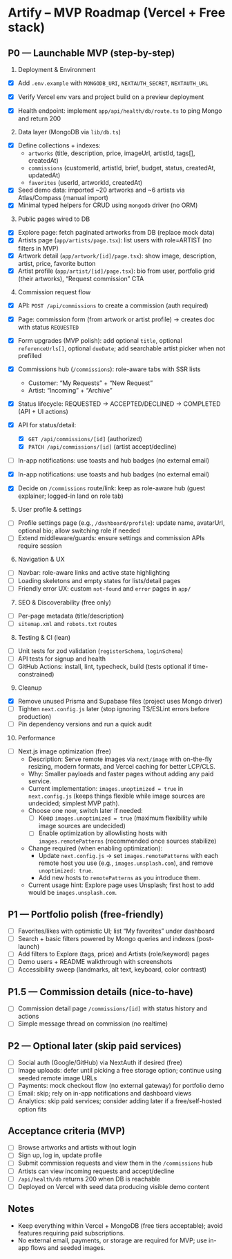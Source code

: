 # Artify – MVP Roadmap (Vercel + Free stack)

## P0 — Launchable MVP (step-by-step)

1) Deployment & Environment
- [x] Add `.env.example` with `MONGODB_URI`, `NEXTAUTH_SECRET`, `NEXTAUTH_URL`
- [x] Verify Vercel env vars and project build on a preview deployment
- [x] Health endpoint: implement `app/api/health/db/route.ts` to ping Mongo and return 200


2) Data layer (MongoDB via `lib/db.ts`)
- [x] Define collections + indexes:
  - `artworks` (title, description, price, imageUrl, artistId, tags[], createdAt)
  - `commissions` (customerId, artistId, brief, budget, status, createdAt, updatedAt)
  - `favorites` (userId, artworkId, createdAt)
- [x] Seed demo data: imported ~20 artworks and ~6 artists via Atlas/Compass (manual import)
- [x] Minimal typed helpers for CRUD using `mongodb` driver (no ORM)

3) Public pages wired to DB
- [x] Explore page: fetch paginated artworks from DB (replace mock data)
- [x] Artists page (`app/artists/page.tsx`): list users with role=ARTIST (no filters in MVP)
- [x] Artwork detail (`app/artwork/[id]/page.tsx`): show image, description, artist, price, favorite button
- [x] Artist profile (`app/artist/[id]/page.tsx`): bio from user, portfolio grid (their artworks), “Request commission” CTA

4) Commission request flow
 - [x] API: `POST /api/commissions` to create a commission (auth required)
 - [x] Page: commission form (from artwork or artist profile) → creates doc with status `REQUESTED`
 - [x] Form upgrades (MVP polish): add optional `title`, optional `referenceUrls[]`, optional `dueDate`; add searchable artist picker when not prefilled
 - [x] Commissions hub (`/commissions`): role-aware tabs with SSR lists
   - Customer: “My Requests” + “New Request”
   - Artist: “Incoming” + “Archive”
 - [x] Status lifecycle: REQUESTED → ACCEPTED/DECLINED → COMPLETED (API + UI actions)
 - [x] API for status/detail:
   - [x] `GET /api/commissions/[id]` (authorized)
   - [x] `PATCH /api/commissions/[id]` (artist accept/decline)
 - [ ] In-app notifications: use toasts and hub badges (no external email)
 - [x] In-app notifications: use toasts and hub badges (no external email)

 - [x] Decide on `/commissions` route/link: keep as role-aware hub (guest explainer; logged-in land on role tab)

5) User profile & settings
- [ ] Profile settings page (e.g., `/dashboard/profile`): update name, avatarUrl, optional bio; allow switching role if needed
- [ ] Extend middleware/guards: ensure settings and commission APIs require session

6) Navigation & UX
- [ ] Navbar: role-aware links and active state highlighting
- [ ] Loading skeletons and empty states for lists/detail pages
- [ ] Friendly error UX: custom `not-found` and `error` pages in `app/`

7) SEO & Discoverability (free only)
- [ ] Per-page metadata (title/description)
- [ ] `sitemap.xml` and `robots.txt` routes

8) Testing & CI (lean)
- [ ] Unit tests for zod validation (`registerSchema`, `loginSchema`)
- [ ] API tests for signup and health
- [ ] GitHub Actions: install, lint, typecheck, build (tests optional if time-constrained)

9) Cleanup
- [x] Remove unused Prisma and Supabase files (project uses Mongo driver)
- [ ] Tighten `next.config.js` later (stop ignoring TS/ESLint errors before production)
- [ ] Pin dependency versions and run a quick audit

10) Performance
- [ ] Next.js image optimization (free)
  - Description: Serve remote images via `next/image` with on-the-fly resizing, modern formats, and Vercel caching for better LCP/CLS.
  - Why: Smaller payloads and faster pages without adding any paid service.
  - Current implementation: `images.unoptimized = true` in `next.config.js` (keeps things flexible while image sources are undecided; simplest MVP path).
  - Choose one now, switch later if needed:
    - [ ] Keep `images.unoptimized = true` (maximum flexibility while image sources are undecided)
    - [ ] Enable optimization by allowlisting hosts with `images.remotePatterns` (recommended once sources stabilize)
  - Change required (when enabling optimization):
    - Update `next.config.js` → set `images.remotePatterns` with each remote host you use (e.g., `images.unsplash.com`), and remove `unoptimized: true`.
    - Add new hosts to `remotePatterns` as you introduce them.
  - Current usage hint: Explore page uses Unsplash; first host to add would be `images.unsplash.com`.

## P1 — Portfolio polish (free-friendly)
- [ ] Favorites/likes with optimistic UI; list “My favorites” under dashboard
- [ ] Search + basic filters powered by Mongo queries and indexes (post-launch)
- [ ] Add filters to Explore (tags, price) and Artists (role/keyword) pages
- [ ] Demo users + README walkthrough with screenshots
- [ ] Accessibility sweep (landmarks, alt text, keyboard, color contrast)

## P1.5 — Commission details (nice-to-have)
- [ ] Commission detail page `/commissions/[id]` with status history and actions
- [ ] Simple message thread on commission (no realtime)

## P2 — Optional later (skip paid services)
- [ ] Social auth (Google/GitHub) via NextAuth if desired (free)
- [ ] Image uploads: defer until picking a free storage option; continue using seeded remote image URLs
- [ ] Payments: mock checkout flow (no external gateway) for portfolio demo
- [ ] Email: skip; rely on in-app notifications and dashboard views
- [ ] Analytics: skip paid services; consider adding later if a free/self-hosted option fits

## Acceptance criteria (MVP)
- [ ] Browse artworks and artists without login
- [ ] Sign up, log in, update profile
- [ ] Submit commission requests and view them in the `/commissions` hub
- [ ] Artists can view incoming requests and accept/decline
- [ ] `/api/health/db` returns 200 when DB is reachable
- [ ] Deployed on Vercel with seed data producing visible demo content

## Notes
- Keep everything within Vercel + MongoDB (free tiers acceptable); avoid features requiring paid subscriptions.
- No external email, payments, or storage are required for MVP; use in-app flows and seeded images.
